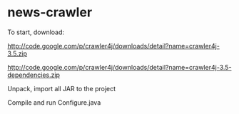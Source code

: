 news-crawler
============


To start, download:

http://code.google.com/p/crawler4j/downloads/detail?name=crawler4j-3.5.zip

http://code.google.com/p/crawler4j/downloads/detail?name=crawler4j-3.5-dependencies.zip

Unpack, import all JAR to the project

Compile and run Configure.java
